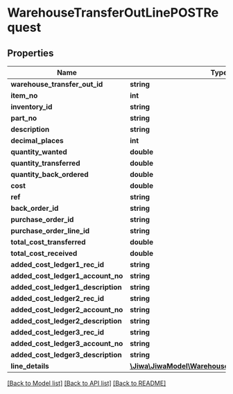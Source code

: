 # WarehouseTransferOutLinePOSTRequest

## Properties
Name | Type | Description | Notes
------------ | ------------- | ------------- | -------------
**warehouse_transfer_out_id** | **string** |  | [optional] 
**item_no** | **int** |  | [optional] 
**inventory_id** | **string** |  | [optional] 
**part_no** | **string** |  | [optional] 
**description** | **string** |  | [optional] 
**decimal_places** | **int** |  | [optional] 
**quantity_wanted** | **double** |  | [optional] 
**quantity_transferred** | **double** |  | [optional] 
**quantity_back_ordered** | **double** |  | [optional] 
**cost** | **double** |  | [optional] 
**ref** | **string** |  | [optional] 
**back_order_id** | **string** |  | [optional] 
**purchase_order_id** | **string** |  | [optional] 
**purchase_order_line_id** | **string** |  | [optional] 
**total_cost_transferred** | **double** |  | [optional] 
**total_cost_received** | **double** |  | [optional] 
**added_cost_ledger1_rec_id** | **string** |  | [optional] 
**added_cost_ledger1_account_no** | **string** |  | [optional] 
**added_cost_ledger1_description** | **string** |  | [optional] 
**added_cost_ledger2_rec_id** | **string** |  | [optional] 
**added_cost_ledger2_account_no** | **string** |  | [optional] 
**added_cost_ledger2_description** | **string** |  | [optional] 
**added_cost_ledger3_rec_id** | **string** |  | [optional] 
**added_cost_ledger3_account_no** | **string** |  | [optional] 
**added_cost_ledger3_description** | **string** |  | [optional] 
**line_details** | [**\Jiwa\JiwaModel\WarehouseTransferOutLineDetail[]**](WarehouseTransferOutLineDetail.md) |  | [optional] 

[[Back to Model list]](../README.md#documentation-for-models) [[Back to API list]](../README.md#documentation-for-api-endpoints) [[Back to README]](../README.md)


